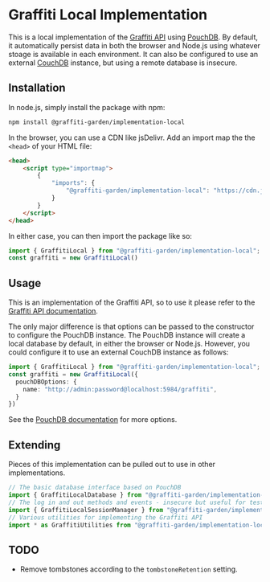 # Graffiti Local Implementation

This is a local implementation of the [Graffiti API](https://api.graffiti.garden/classes/Graffiti.html)
using [PouchDB](https://pouchdb.com/).
By default, it automatically persist data in both the browser and Node.js using
whatever stoage is available in each environment.
It can also be configured to use an external [CouchDB](https://couchdb.apache.org/) instance,
but using a remote database is insecure.

## Installation

In node.js, simply install the package with npm:

```bash
npm install @graffiti-garden/implementation-local
```

In the browser, you can use a CDN like jsDelivr. Add an import map the the `<head>` of your HTML file:
```html
<head>
    <script type="importmap">
        {
            "imports": {
                "@graffiti-garden/implementation-local": "https://cdn.jsdelivr.net/npm/@graffiti-garden/implementation-local/dist/index.browser.js"
            }
        }
    </script>
</head>
```

In either case, you can then import the package like so:

```typescript
import { GraffitiLocal } from "@graffiti-garden/implementation-local";
const graffiti = new GraffitiLocal()
```

## Usage

This is an implementation of the Graffiti API,
so to use it please refer to the [Graffiti API documentation](https://api.graffiti.garden/classes/Graffiti.html).

The only major difference is that options can be passed to the constructor
to configure the PouchDB instance.
The PouchDB instance will create a local database by default,
in either the browser or Node.js.
However, you could configure it to use an external CouchDB instance as follows:

```typescript
import { GraffitiLocal } from "@graffiti-garden/implementation-local";
const graffiti = new GraffitiLocal({
  pouchDBOptions: {
    name: "http://admin:password@localhost:5984/graffiti",
  }
})
```

See the [PouchDB documentation](https://pouchdb.com/api.html#create_database) for more options.

## Extending

Pieces of this implementation can be pulled out to use in other implementations.

```typescript
// The basic database interface based on PouchDB
import { GraffitiLocalDatabase } from "@graffiti-garden/implementation-local/database";
// The log in and out methods and events - insecure but useful for testing
import { GraffitiLocalSessionManager } from "@graffiti-garden/implementation-local/session-manager";
// Various utilities for implementing the Graffiti API
import * as GraffitiUtilities from "@graffiti-garden/implementation-local/utilities";
```

## TODO

- Remove tombstones according to the `tombstoneRetention` setting.
